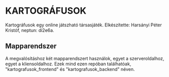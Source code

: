 # KARTOGRÁFUSOK

Kartográfusok egy online játszható társasjáték. Elkészítette: Harsányi Péter Kristóf, neptun: di2e6a.

## Mapparendszer

 A megvalósításhoz két mapparendszert használok, egyet a szerveroldalhoz, egyet a kliensoldalhoz. Ezek mind ezen repóban találhatóak, "kartografusok_frontend" és "kartografusok_backend" néven.
